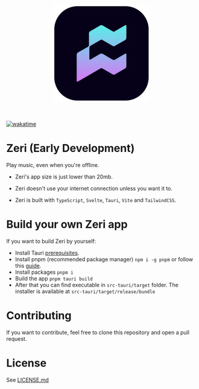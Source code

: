 <div align="center">
  <img width="256px" height="256px" src="src-tauri/icons/128x128%402x.png" />
</div>

<br />

<br />

[![wakatime](https://wakatime.com/badge/user/41c7b3a0-cdec-4bfa-878d-91749cfc2273/project/91bddf2a-32af-4d2b-a863-6045470cb4a7.svg)](https://wakatime.com/badge/user/41c7b3a0-cdec-4bfa-878d-91749cfc2273/project/91bddf2a-32af-4d2b-a863-6045470cb4a7)

# Zeri (Early Development)

Play music, even when you're offline.

- Zeri's app size is just lower than 20mb.

- Zeri doesn't use your internet connection unless you want it to.

- Zeri is built with `TypeScript`, `Svelte`, `Tauri`, `Vite` and `TailwindCSS`.

# Build your own Zeri app

If you want to build Zeri by yourself:

- Install Tauri [prerequisites](https://tauri.app/v1/guides/getting-started/prerequisites).
- Install pnpm (recommended package manager) `npm i -g pnpm` or follow this [guide](https://pnpm.io/installation).
- Install packages `pnpm i`
- Build the app `pnpm tauri build`
- After that you can find executable in `src-tauri/target` folder. The installer is available at `src-tauri/target/release/bundle`

# Contributing

If you want to contribute, feel free to clone this repository and open a pull request.

# License

See [LICENSE.md](/LICENSE.md)
